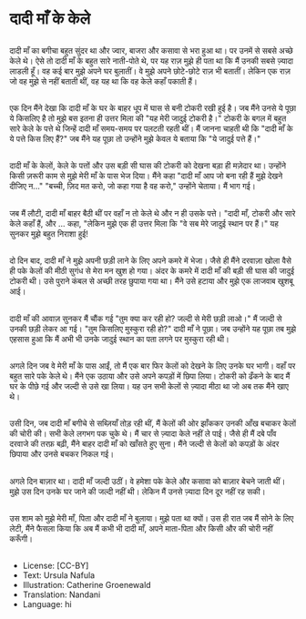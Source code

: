 # दादी माँ के केले

##
दादी माँ का बगीचा बहुत सुंदर था और ज्वार, बाजरा और कसावा से भरा हुआ था। पर उनमें से सबसे अच्छे केले थे। ऐसे तो दादी माँ के बहुत सारे नाती-पोते थे, पर यह राज़ मुझे ही पता था कि मैं उनकी सबसे ज़्यादा लाडली हूँ। वह कई बार मुझे अपने घर बुलातीं। वे मुझे अपने छोटे-छोटे राज़ भी बतातीं। लेकिन एक राज़ जो वह मुझे से नहीं बताती थीं, वह यह था कि वह केले कहाँ पकाती हैं।

##
एक दिन मैंने देखा कि दादी माँ के घर के बाहर धूप में घास से बनी टोकरी रखी हुई है। जब मैंने उनसे ये पूछा ये किसलिए है तो मुझे बस इतना ही उत्तर मिला की "यह मेरी जादुई टोकरी है।" टोकरी के बगल में बहुत सारे केले के पत्ते थे जिन्हें दादी माँ समय-समय पर पलटती रहती थीं। मैं जानना चाहती थी कि "दादी माँ के ये पत्ते किस लिए हैं?" जब मैंने यह पूछा तो उन्होंने मुझे केवल ये बताया कि "ये जादुई पत्ते हैं।"

##
दादी माँ के केलों, केले के पत्तों और उस बड़ी सी घास की टोकरी को देखना बड़ा ही मज़ेदार था। उन्होंने किसी ज़रूरी काम से मुझे मेरी माँ के पास भेज दिया। मैंने कहा "दादी माँ आप जो बना रही हैं मुझे देखने दीजिए न..." "बच्ची, ज़िद मत करो, जो कहा गया है वह करो," उन्होंने चेताया। मैं भाग गई।

##
जब मैं लौटी, दादी माँ बाहर बैठी थीं पर वहाँ न तो केले थे और न ही उसके पत्ते। "दादी माँ, टोकरी और सारे केले कहाँ हैं, और … कहा, "लेकिन मुझे एक ही उत्तर मिला कि "वे सब मेरे जादुई स्थान पर हैं।" यह सुनकर मुझे बहुत निराशा हुई!

##
दो दिन बाद, दादी माँ ने मुझे अपनी छड़ी लाने के लिए अपने कमरे में भेजा। जैसे ही मैंने दरवाज़ा खोला वैसे ही पके केलों की मीठी सुगंध से मेरा मन खुश हो गया। अंदर के कमरे में दादी माँ की बड़ी सी घास की जादुई टोकरी थी। उसे पुराने कंबल से अच्छी तरह छुपाया गया था। मैंने उसे हटाया और मुझे एक लाजवाब खुशबू आई।

##
दादी माँ की आवाज़ सुनकर मैं चौंक गई "तुम क्या कर रही हो? जल्दी से मेरी छड़ी लाओ।" मैं जल्दी से उनकी छड़ी लेकर आ गई। "तुम किसलिए मुस्कुरा रही हो?" दादी माँ ने पूछा। जब उन्होंने यह पूछा तब मुझे एहसास हुआ कि मैं अभी भी उनके जादुई स्थान का पता लगने पर मुस्कुरा रही थी।

##
अगले दिन जब वे मेरी माँ के पास आईं, तो मैं एक बार फिर केलों को देखने के लिए उनके घर भागी। वहाँ पर बहुत सारे पके केले थे। मैंने एक उठाया और उसे अपने कपड़ों में छिपा लिया। टोकरी को ढँकने के बाद मैं घर के पीछे गई और जल्दी से उसे खा लिया। यह उन सभी केलों से ज़्यादा मीठा था जो अब तक मैंने खाए थे।

##
उसी दिन, जब दादी माँ बगीचे से सब्ज़ियाँ तोड़ रही थीं, मैं केलों की ओर झाँककर उनकी आँख बचाकर केलों की चोरी की। सभी केले लगभग पक चुके थे। मैं चार से ज़्यादा केले नहीं ले पाई। जैसे ही मैं दबे पाँव दरवाजे की तरफ़ बढ़ी, मैंने बाहर दादी माँ को खाँसते हुए सुना। मैंने जल्दी से केलों को कपड़ों के अंदर छिपाया और उनसे बचकर निकल गई।

##
अगले दिन बाज़ार था। दादी माँ जल्दी उठीं। वे हमेशा पके केले और कसावा को बाज़ार बेचने जाती थीं। मुझे उस दिन उनके घर जाने की जल्दी नहीं थी। लेकिन मैं उनसे ज़्यादा दिन दूर नहीं रह सकी।

##
उस शाम को मुझे मेरी माँ, पिता और दादी माँ ने बुलाया। मुझे पता था क्यों। उस ही रात जब मैं सोने के लिए लेटी, मैंने फैसला किया कि अब मैं कभी भी दादी माँ, अपने माता-पिता और किसी और की चोरी नहीं करूँगी।

##
* License: [CC-BY]
* Text: Ursula Nafula
* Illustration: Catherine Groenewald
* Translation: Nandani
* Language: hi
